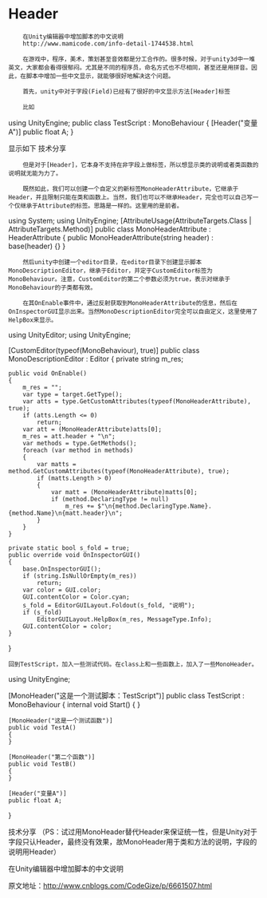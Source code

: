 # Header
        在Unity编辑器中增加脚本的中文说明
        http://www.mamicode.com/info-detail-1744538.html

        在游戏中，程序，美术，策划甚至音效都是分工合作的。很多时候，对于unity3d中一堆英文，大家都会看得很郁闷。尤其是不同的程序员，命名方式也不尽相同，甚至还是用拼音。因此，在脚本中增加一些中文显示，就能够很好地解决这个问题。

        首先，unity中对于字段(Field)已经有了很好的中文显示方法[Header]标签

        比如

using UnityEngine; 
public class TestScript : MonoBehaviour 
{ 
    [Header("变量A")] 
    public float A; 
}

   显示如下
技术分享
 

        但是对于[Header]，它本身不支持在非字段上做标签，所以想显示类的说明或者类函数的说明就无能为力了。

        既然如此，我们可以创建一个自定义的新标签MonoHeaderAttribute，它继承于Header，并且限制只能在类和函数上。当然，我们也可以不继承Header，完全也可以自己写一个仅继承于Attribute的标签。思路是一样的。这里用的是前者。

using System;
using UnityEngine;
[AttributeUsage(AttributeTargets.Class | AttributeTargets.Method)]
public class MonoHeaderAttribute : HeaderAttribute
{
    public MonoHeaderAttribute(string header) : base(header)
    {}
}
 

        然后unity中创建一个editor目录，在editor目录下创建显示脚本MonoDescriptionEditor，继承于Editor，并定于CustomEditor标签为MonoBehaviour。注意，CustomEditor的第二个参数必须为true，表示对继承于MonoBehaviour的子类都有效。

        在其OnEnable事件中，通过反射获取到MonoHeaderAttribute的信息，然后在OnInspectorGUI显示出来。当然MonoDescriptionEditor完全可以自由定义，这里使用了HelpBox来显示。

using UnityEditor;
using UnityEngine;

[CustomEditor(typeof(MonoBehaviour), true)]
public class MonoDescriptionEditor : Editor
{
    private string m_res;

    public void OnEnable()
    {
        m_res = "";
        var type = target.GetType();
        var atts = type.GetCustomAttributes(typeof(MonoHeaderAttribute), true);
        if (atts.Length <= 0)
            return;
        var att = (MonoHeaderAttribute)atts[0];
        m_res = att.header + "\n";
        var methods = type.GetMethods();
        foreach (var method in methods)
        {
            var matts = method.GetCustomAttributes(typeof(MonoHeaderAttribute), true);
            if (matts.Length > 0)
            {
                var matt = (MonoHeaderAttribute)matts[0];
                if (method.DeclaringType != null)
                    m_res += $"\n{method.DeclaringType.Name}.{method.Name}\n{matt.header}\n";
            }
        }
    }

    private static bool s_fold = true;
    public override void OnInspectorGUI()
    {
        base.OnInspectorGUI();
        if (string.IsNullOrEmpty(m_res))
            return;
        var color = GUI.color;
        GUI.contentColor = Color.cyan;
        s_fold = EditorGUILayout.Foldout(s_fold, "说明");
        if (s_fold)
            EditorGUILayout.HelpBox(m_res, MessageType.Info);
        GUI.contentColor = color;
    }
}
    
    回到TestScript，加入一些测试代码。在class上和一些函数上，加入了一些MonoHeader。
using UnityEngine;

[MonoHeader("这是一个测试脚本：TestScript")]
public class TestScript : MonoBehaviour
{
    internal void Start()
    {
    }

    [MonoHeader("这是一个测试函数")]
    public void TestA()
    {
    }

    [MonoHeader("第二个函数")]
    public void TestB()
    {
    }

    [Header("变量A")]
    public float A;
}
    

技术分享
         （PS：试过用MonoHeader替代Header来保证统一性，但是Unity对于字段只认Header，最终没有效果，故MonoHeader用于类和方法的说明，字段的说明用Header）

在Unity编辑器中增加脚本的中文说明

原文地址：http://www.cnblogs.com/CodeGize/p/6661507.html
